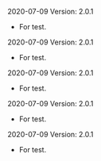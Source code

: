 2020-07-09 Version: 2.0.1
- For test.

2020-07-09 Version: 2.0.1
- For test.

2020-07-09 Version: 2.0.1
- For test.

2020-07-09 Version: 2.0.1
- For test.

2020-07-09 Version: 2.0.1
- For test.

